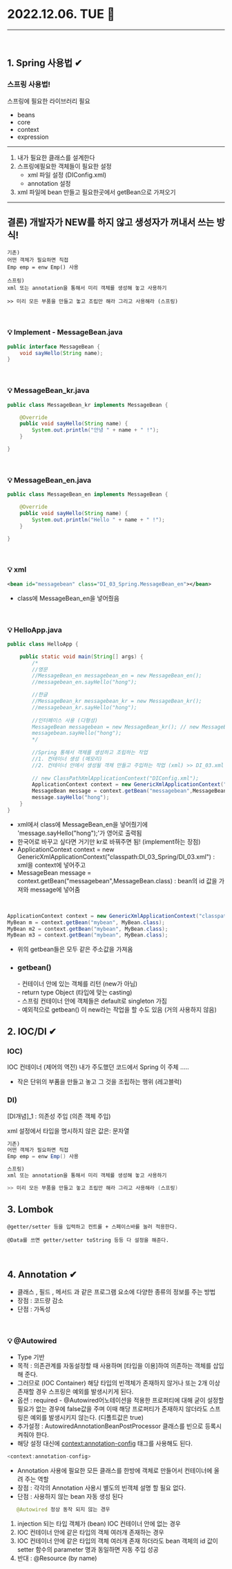 # 2022.12.06. TUE 📅
----------------
<br>

## 1. Spring 사용법 ✔

### 스프링 사용법!

스프링에 필요한 라이브러리 필요

- beans
- core
- context
- expression

---

1. 내가 필요한 클래스를 설계한다
2. 스프링에필요한 객체들이 필요한 설정
    - xml 파일 설정 (DIConfig.xml)
    - annotation 설정
3. xml 파일에 bean 만들고 필요한곳에서 getBean으로 가져오기

---

## 결론) 개발자가 NEW를 하지 않고 생성자가 꺼내서 쓰는 방식!

```
기존)
어떤 객체가 필요하면 직접
Emp emp = enw Emp() 사용

스프링)
xml 또는 annotation을 통해서 미리 객체를 생성해 놓고 사용하기

>> 미리 모든 부품을 만들고 놓고 조립만 해라 그리고 사용해라 (스프링)
```
<br>

### 💡 Implement - MessageBean.java
```java
public interface MessageBean {
	void sayHello(String name);
}
``` 
<br>

### 💡 MessageBean_kr.java
```java
public class MessageBean_kr implements MessageBean {

	@Override
	public void sayHello(String name) {
		System.out.println("안녕 " + name + " !");
	}

}
```
<br>

### 💡 MessageBean_en.java
```java
public class MessageBean_en implements MessageBean {

	@Override
	public void sayHello(String name) {
		System.out.println("Hello " + name + " !");
	}

}
```
<br>


### 💡 xml
```xml
<bean id="messagebean" class="DI_03_Spring.MessageBean_en"></bean>	
```
- class에 MessageBean_en을 넣어줬음
<br>

### 💡 HelloApp.java
```java
public class HelloApp {

	public static void main(String[] args) {
		/*
		//영문
		//MessageBean_en messagebean_en = new MessageBean_en();
		//messagebean_en.sayHello("hong");

		//한글
		//MessageBean_kr messagebean_kr = new MessageBean_kr();
		//messagebean_kr.sayHello("hong");
		
		//인터페이스 사용 (다형성)
		MessageBean messagebean = new MessageBean_kr(); // new MessageBean_en();
		messagebean.sayHello("hong");
		*/
		
		//Spring 통해서 객체를 생성하고 조립하는 작업
		//1. 컨테이너 생성 (메모리)
		//2. 컨테이너 안에서 생성될 객체 만들고 주입하는 작업 (xml) >> DI_03.xml
		
		// new ClassPathXmlApplicationContext("DIConfig.xml");
		ApplicationContext context = new GenericXmlApplicationContext("classpath:DI_03_Spring/DI_03.xml");
		MessageBean message = context.getBean("messagebean",MessageBean.class);
		message.sayHello("hong");
	}
}
```
- xml에서 class에 MessageBean_en을 넣어줬기에 'message.sayHello("hong");'가 영어로 출력됨
- 한국어로 바꾸고 싶다면 거기만 kr로 바꿔주면 됨!  (implement하는 장점)
- ApplicationContext context = new GenericXmlApplicationContext("classpath:DI_03_Spring/DI_03.xml") : xml을 context에 넣어주고
- MessageBean message = context.getBean("messagebean",MessageBean.class) : bean의 id 값을 가져와 message에 넣어줌

<br>

```java
ApplicationContext context = new GenericXmlApplicationContext("classpath:DI_05_Spring/DI_05.xml");
MyBean m = context.getBean("mybean", MyBean.class);
MyBean m2 = context.getBean("mybean", MyBean.class);
MyBean m3 = context.getBean("mybean", MyBean.class);
```
- 위의 getbean들은 모두 같은 주소값을 가져옴
- <h3> getbean() </h3>
    - 컨테이너 안에 있는 객체를 리턴 (new가 아님) <br>
    - return type Object (타입에 맞는 casting) <br>
    - 스프링 컨테이너 안에 객체들은 default로 singleton 가짐 <br>
    - 예외적으로 getbean() 이 new라는 작업을 할 수도 있음 (거의 사용하지 않음) <br>

## 2. IOC/DI ✔

### IOC)

IOC 컨테이너 (제어의 역전)
내가 주도했던 코드에서 Spring 이 주체 .....

- 작은 단위의 부품을 만들고 놓고 그 것을 조립하는 행위 (레고블럭)

### DI)

[DI개념]_1 : 의존성 주입 (의존 객체 주입)

xml 설정에서 타입을 명시하지 않은 값은: 문자열

```java
기존)
어떤 객체가 필요하면 직접
Emp emp = enw Emp() 사용

스프링)
xml 또는 annotation을 통해서 미리 객체를 생성해 놓고 사용하기

>> 미리 모든 부품을 만들고 놓고 조립만 해라 그리고 사용해라 (스프링)
```

## 3. Lombok
```
@getter/setter 등을 입력하고 컨트롤 + 스페이스바를 눌러 적용한다.

@Data를 쓰면 getter/setter toString 등등 다 설정을 해준다.
```
<br>

## 4. Annotation ✔
- 클래스 , 필드 , 메서드 과 같은 프로그램 요소에 다양한 종류의 정보를 주는 방법
- 장점 : 코드량 감소 
- 단점 : 가독성 
<br>

### 💡 @Autowired 
- Type 기반
- 목적 : 의존관계를 자동설정할 때 사용하며 [타입을 이용]하여 의존하는 객체를 삽입해 준다. 
- 그러므로 (IOC Container) 해당 타입의 빈객체가 존재하지 않거나 또는 2개 이상 존재할 경우 스프링은 예외를 발생시키게 된다.
- 옵션 : required - @Autowired어노테이션을 적용한 프로퍼티에 대해 굳이 설정할 필요가 없는 경우에 false값을 주며 이때 해당 프로퍼티가 존재하지 않더라도 스프링은 예외를 발생시키지 않는다. (디폴트값은 true)
- 추가설정 : AutowiredAnnotationBeanPostProcessor 클래스를 빈으로 등록시켜줘야 한다. 
- 해당 설정 대신에 <context:annotation-config> 태그를 사용해도 된다.
 ```java
<context:annotation-config>
```
- Annotation 사용에 필요한 모든 클래스를 한방에 객체로 만들어서 컨테이너에 올려 주는 역할
- 장점 : 각각의 Annotation 사용시 별도의 빈객체 설명 할 필요 없다.
- 단점 : 사용하지 않는 bean 자동 생성 된다
 ```java
    @Autowired 정상 동작 되지 않는 경우
 ```
1. injection 되는 타입 객체가 (bean) IOC 컨테이너 안에 없는 경우
2. IOC 컨테이너 안에 같은 타입의 객체 여러개 존재하는 경우
3. IOC 컨테이너 안에 같은 타입의 객체 여러개 존재 하더라도 bean 객체의 id 값이 setter 함수의 parameter 명과 동일하면 자동 주입 성공
4. 반대 : @Resource (by name)

<br>



